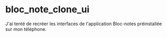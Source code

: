 # bloc_note_clone_ui
J'ai tenté de recréer les interfaces de l'application Bloc-notes préinstallée sur mon téléphone.
